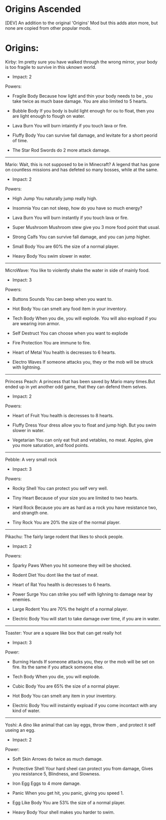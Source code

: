 # Origins Ascended
[DEV] An addition to the original 'Origins' Mod but this adds aton more, but none are copied from other popular mods.

# Origins:
Kirby: 
Im pretty sure you have walked through the wrong mirror, your body is too fragile to survive in this uknown world.
- Impact: 2

Powers:
- Fragile Body
Because how light and thin your body needs to be , you take twice as much base damage. You are also limited to 5 hearts.

- Bubble Body
If you body is build light enough for ou to float, then you are light enough to flough on water.

- Lava Burn
You will burn intaintly if you touch lava or fire.

- Fluffy Body
You can survive fall damage, and levitate for a short peorid of time.

- The Star Rod
Swords do 2 more attack damage.

___________________________

Mario: 
Wait, this is not supposed to be in Minecraft?
A legend that has gone on countless missions and has defeted so many bosses, while at the same.
- Impact: 2

Powers:
- High Jump 
You naturally jump really high.

- Insomnia
You can not sleep, how do you have so much energy?

- Lava Burn
You will burn instantly if you touch lava or fire.

- Super Mushroom
Mushroom stew give you 3 more food point that usual.

- Strong Calfs 
You can survive fall damage, and you can jump higher.

- Small Body
You are 60% the size of a normal player.

- Heavy Body
You swim slower in water.
___________________________

MicroWave: 
You like to violently shake the water in side of mainly food.
- Impact: 3

Powers:
- Buttons Sounds
You can beep when you want to.

- Hot Body
You can smelt any food item in your inventory.

- Tech Body
When you die, you will explode. You will also expload if you are wearing iron armor.

- Self Destruct
You can choose when you want to explode

- Fire Protection
You are immune to fire.

- Heart of Metal
You health is decresses to 6 hearts.

- Electro Waves
If someone attacks you, they or the mob will be struck with lightning.

___________________________

Princess Peach: 
A princess that has been saved by Mario many times.But ended up in yet another odd game, that they can defend them selves.
- Impact: 2

Powers:
- Heart of Fruit
You health is decresses to 8 hearts.

- Fluffy Dress
Your dress allow you to float and jump high. But you swim slower in water.

- Vegetarian
You can only eat fruit and vetables, no meat. Apples, give you more saturation, and food points.

___________________________

Pebble: 
A very small rock
- Impact: 3

Powers:
- Rocky Shell
You can protect you self very well.

- Tiny Heart
Because of your size you are limited to two hearts.

- Hard Rock
Because you are as hard as a rock you have resistance two, and strangth one.

- Tiny Rock
You are 20% the size of the normal player.

___________________________

Pikachu: 
The fairly large rodent that likes to shock people.
- Impact: 2

Powers:
- Sparky Paws
When you hit someone they will be shocked.

- Rodent Diet
You dont like the tast of meat. 

- Heart of Rat
You health is decresses to 6 hearts.

- Power Surge
You can strike you self with lighning to damage near by enemies.

- Large Rodent
You are 70% the height of a normal player.

- Electric Body
You will start to take damage over time, if you are in water.

___________________________

Toaster: 
Your are a square like box that can get really hot
- Impact: 3

Power:
- Burning Hands
If someone attacks you, they or the mob will be set on fire. Its the same if you attack someone else.

- Tech Body
When you die, you will explode.

- Cubic Body
You are 65% the size of a normal player.

- Hot Body
You can smelt any item in your inventory.

- Electric Body
You will instaintly expload if you come incontact with any kind of water.

___________________________

Yoshi: 
A dino like animal that can lay eggs, throw them , and protect it self useing an egg.
- Impact: 2

Power:
- Soft Skin
Arrows do twice as much damage.

- Protective Shell
Your hard sheel can protect you from damage, 
Gives you resistance 5, Blindness, and Slowness.

- Iron Egg
Eggs to 4 more damage.

- Panic
When you get hit, you panic, giving you speed 1.

- Egg Like Body
You are 53% the size of a normal player.

- Heavy Body
Your shell makes you harder to swim.
